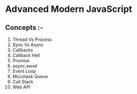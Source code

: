 # Advanced Modern JavaScript

## Concepts :-

1. Thread Vs Process
2. Sync Vs Async
3. Callbacks
4. Callback Hell
5. Promise
6. async await
7. Event Loop
8. Microtask Queue
9. Call Stack
10. Web API

